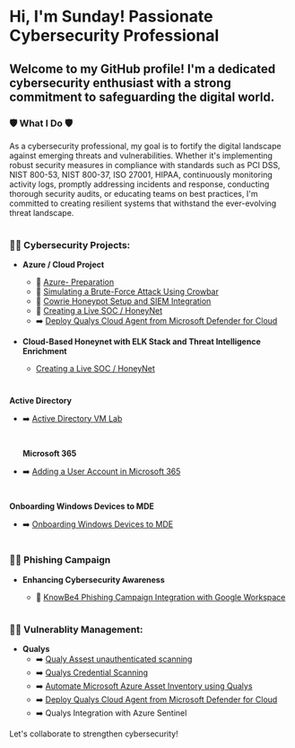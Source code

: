 # Hi, I'm Sunday! Passionate Cybersecurity Professional

## Welcome to my GitHub profile! I'm a dedicated cybersecurity enthusiast with a strong commitment to safeguarding the digital world.

### 🛡️ What I Do 🛡️

As a cybersecurity professional, my goal is to fortify the digital landscape against emerging threats and vulnerabilities. Whether it's implementing robust security measures in compliance with standards such as PCI DSS, NIST 800-53, NIST 800-37, ISO 27001, HIPAA, continuously monitoring activity logs, promptly addressing incidents and response, conducting thorough security audits, or educating teams on best practices, I'm committed to creating resilient systems that withstand the ever-evolving threat landscape.

#

### 👨‍💻 Cybersecurity Projects:

- **Azure / Cloud Project**
  - 🍯 [Azure- Preparation](https://github.com/sunny4lab-project/Azure-Preparation)
  - 🍯 [Simulating a Brute-Force Attack Using Crowbar](https://[github.com/sunny4lab-project/Azure-Preparation](https://github.com/sunny4lab-project/-Simulating-a-Brute-Force-Attack-Using-Crowbar))
  - 🍯 [Cowrie Honeypot Setup and SIEM Integration ](https://github.com/sunny4lab-project/-Simulating-a-Brute-Force-Attack-Using-Crowbar)
  - 🍯 [Creating a Live SOC / HoneyNet](https://github.com/sunny4lab-project/Cloud-SOC-Azure-)
  - ➡️ [Deploy Qualys Cloud Agent from Microsoft Defender for Cloud](https://github.com/sunny4lab-project/Deploy-Qualys-Cloud-Agent-from-Microsoft-Defender-for-Cloud)
    
- **Cloud-Based Honeynet with ELK Stack and Threat Intelligence Enrichment**
  - [Creating a Live SOC / HoneyNet](https://github.com/sunny4lab-project/Setting-Up-Elasticsearch-and-Kibana-as-a-SIEM-on-Ubuntu)

    
#


**Active Directory**

- ➡️ [Active Directory VM Lab](https://github.com/sunny4lab-project/Active-Directory-VM-Lab) 
  #
   **Microsoft 365**

- ➡️ [Adding a User Account in Microsoft 365](https://github.com/sunny4lab-project/Adding-A-User-Account-in-Microsoft-365t/blob/main/README.md)

 #
 **Onboarding Windows Devices to MDE**
 - ➡️ [Onboarding Windows Devices to MDE](https://github.com/sunny4lab-project/Onboarding-Windows-Devices-to-Microsoft-Defender-for-Endpoint-MDE-Local-Script-Approach/blob/main/README.md)
  #
  
### 👨‍💻 Phishing Campaign


 - **Enhancing Cybersecurity Awareness**
   
    - 📧 [KnowBe4 Phishing Campaign Integration with Google Workspace](https://github.com/sunny4lab-project/Enhancing-Cybersecurity-Awareness-KnowBe4-Phishing-Campaign-with-Google-Workspace)

   #
       
### 👨‍💻 Vulnerablity Management:

- **Qualys**
   - ➡️ [Qualy Assest unauthenticated scanning ](https://github.com/sunny4lab-project/Qualys-Asset-Scanning.)
   - ➡️ [Qualys Credential Scanning](https://github.com/sunny4lab-project/Qualys-Credential-Scanning-) 
   - ➡️ [Automate Microsoft Azure Asset Inventory using Qualys](https://github.com/sunny4lab-project/-Automate-Microsoft-Azure-Asset-Inventory-using-Qualys)
   - ➡️ [Deploy Qualys Cloud Agent from Microsoft Defender for Cloud](https://github.com/sunny4lab-project/Deploy-Qualys-Cloud-Agent-from-Microsoft-Defender-for-Cloud)
   - ➡️ Qualys Integration with Azure Sentinel
     
    



Let's collaborate to strengthen cybersecurity!
